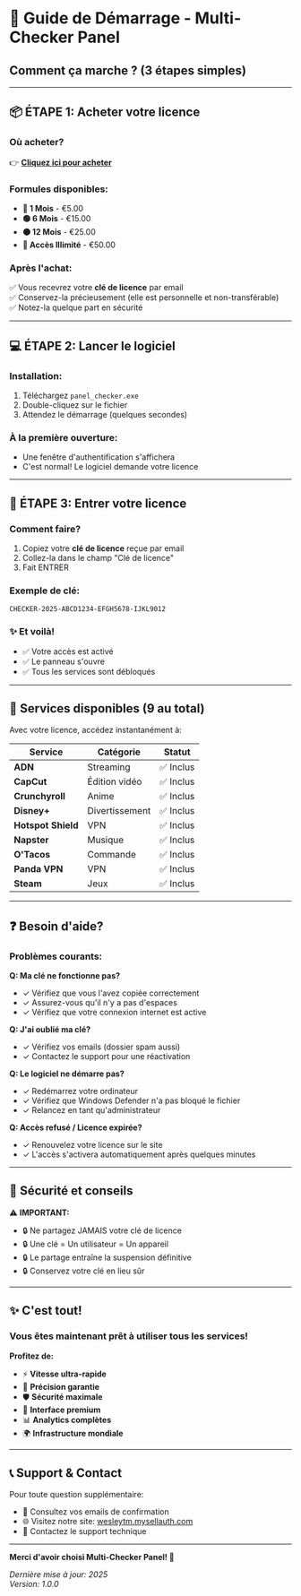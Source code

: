 # 🚀 Guide de Démarrage - Multi-Checker Panel

## Comment ça marche ? (3 étapes simples)

---

## 📦 **ÉTAPE 1: Acheter votre licence**

### Où acheter?
👉 **[Cliquez ici pour acheter](https://wesleytm.mysellauth.com/product/panels-checker-and-tools)**

### Formules disponibles:
- **🔵 1 Mois** - €5.00
- **🟢 6 Mois** - €15.00  
- **🟠 12 Mois** - €25.00
- **🔴 Accès Illimité** - €50.00

### Après l'achat:
✅ Vous recevrez votre **clé de licence** par email  
✅ Conservez-la précieusement (elle est personnelle et non-transférable)  
✅ Notez-la quelque part en sécurité

---

## 💻 **ÉTAPE 2: Lancer le logiciel**

### Installation:
1. Téléchargez `panel_checker.exe`
2. Double-cliquez sur le fichier
3. Attendez le démarrage (quelques secondes)

### À la première ouverture:
- Une fenêtre d'authentification s'affichera
- C'est normal! Le logiciel demande votre licence

---

## 🔑 **ÉTAPE 3: Entrer votre licence**

### Comment faire?
1. Copiez votre **clé de licence** reçue par email
2. Collez-la dans le champ "Clé de licence"
3. Fait ENTRER

### Exemple de clé:
```
CHECKER-2025-ABCD1234-EFGH5678-IJKL9012
```

### ✨ Et voilà!
- ✅ Votre accès est activé
- ✅ Le panneau s'ouvre
- ✅ Tous les services sont débloqués

---

## 🎯 **Services disponibles (9 au total)**

Avec votre licence, accédez instantanément à:

| Service | Catégorie | Statut |
|---------|-----------|--------|
| **ADN** | Streaming | ✅ Inclus |
| **CapCut** | Édition vidéo | ✅ Inclus |
| **Crunchyroll** | Anime | ✅ Inclus |
| **Disney+** | Divertissement | ✅ Inclus |
| **Hotspot Shield** | VPN | ✅ Inclus |
| **Napster** | Musique | ✅ Inclus |
| **O'Tacos** | Commande | ✅ Inclus |
| **Panda VPN** | VPN | ✅ Inclus |
| **Steam** | Jeux | ✅ Inclus |

---

## ❓ **Besoin d'aide?**

### Problèmes courants:

**Q: Ma clé ne fonctionne pas?**
- ✓ Vérifiez que vous l'avez copiée correctement
- ✓ Assurez-vous qu'il n'y a pas d'espaces
- ✓ Vérifiez que votre connexion internet est active

**Q: J'ai oublié ma clé?**
- ✓ Vérifiez vos emails (dossier spam aussi)
- ✓ Contactez le support pour une réactivation

**Q: Le logiciel ne démarre pas?**
- ✓ Redémarrez votre ordinateur
- ✓ Vérifiez que Windows Defender n'a pas bloqué le fichier
- ✓ Relancez en tant qu'administrateur

**Q: Accès refusé / Licence expirée?**
- ✓ Renouvelez votre licence sur le site
- ✓ L'accès s'activera automatiquement après quelques minutes

---

## 🔐 **Sécurité et conseils**

⚠️ **IMPORTANT:**
- 🔒 Ne partagez JAMAIS votre clé de licence
- 🔒 Une clé = Un utilisateur = Un appareil
- 🔒 Le partage entraîne la suspension définitive
- 🔒 Conservez votre clé en lieu sûr

---

## ✨ **C'est tout!**

### Vous êtes maintenant prêt à utiliser tous les services!

**Profitez de:**
- ⚡ **Vitesse ultra-rapide**
- 🎯 **Précision garantie**
- 🛡️ **Sécurité maximale**
- 💎 **Interface premium**
- 📊 **Analytics complètes**
- 🌍 **Infrastructure mondiale**

---

## 📞 **Support & Contact**

Pour toute question supplémentaire:
- 📧 Consultez vos emails de confirmation
- 🌐 Visitez notre site: [wesleytm.mysellauth.com](https://wesleytm.mysellauth.com)
- 💬 Contactez le support technique

---

**Merci d'avoir choisi Multi-Checker Panel! 🎉**

*Dernière mise à jour: 2025*  
*Version: 1.0.0*